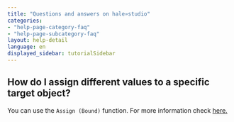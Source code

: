 ```yaml
---
title: "Questions and answers on hale»studio"
categories:
- "help-page-category-faq"
- "help-page-subcategory-faq"
layout: help-detail
language: en
displayed_sidebar: tutorialSidebar
---
```


<h2>How do I assign different values to a specific target object?</h2>

You can use the <code>Assign (Bound)</code> function. For more information check <a target="_blank" href="http://help.halestudio.org/latest/index.jsp?topic=%2Feu.esdihumboldt.cst.doc.functions%2Ffunctions%2Feu.esdihumboldt.hale.align.assign.bound.html&cp%3D0_6_3_1_21"> here.</a>

